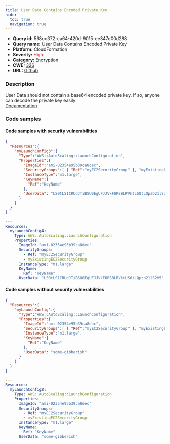 ```yaml
---
title: User Data Contains Encoded Private Key
hide:
  toc: true
  navigation: true
---
```


<style>
  .highlight .hll {
    background-color: #ff171742;
  }
  .md-content {
    max-width: 1100px;
    margin: 0 auto;
  }
</style>

-   **Query id:** 568cc372-ca64-420d-9015-ee347d00d288
-   **Query name:** User Data Contains Encoded Private Key
-   **Platform:** CloudFormation
-   **Severity:** <span style="color:#bb2124">High</span>
-   **Category:** Encryption
-   **CWE:** <a href="https://cwe.mitre.org/data/definitions/326.html" onclick="newWindowOpenerSafe(event, 'https://cwe.mitre.org/data/definitions/326.html')">326</a>
-   **URL:** [Github](https://github.com/Checkmarx/kics/tree/master/assets/queries/cloudFormation/aws/user_data_contains_encoded_private_key)

### Description
User Data should not contain a base64 encoded private key. If so, anyone can decode the private key easily<br>
[Documentation](https://docs.aws.amazon.com/AWSCloudFormation/latest/UserGuide/aws-properties-as-launchconfig.html)

### Code samples
#### Code samples with security vulnerabilities
```json title="Positive test num. 1 - json file" hl_lines="12"
{
  "Resources":{
    "myLaunchConfig3":{
      "Type":"AWS::AutoScaling::LaunchConfiguration",
      "Properties":{
        "ImageId":"ami-02354e95b39ca8dec",
        "SecurityGroups":[ { "Ref":"myEC2SecurityGroup" }, "myExistingEC2SecurityGroup" ],
        "InstanceType":"m1.large",
        "KeyName":{
          "Ref":"KeyName"
        },
        "UserData": "LS0tLS1CRUdJTiBSU0EgUFJJVkFURSBLRVktLS0tLQpzb21lS2V5"
      }
    }
  }
}

```
```yaml title="Positive test num. 2 - yaml file" hl_lines="13"
---
Resources:
  myLaunchConfig4:
    Type: AWS::AutoScaling::LaunchConfiguration
    Properties:
      ImageId: "ami-02354e95b39ca8dec"
      SecurityGroups:
        - Ref: "myEC2SecurityGroup"
        - myExistingEC2SecurityGroup
      InstanceType: "m1.large"
      KeyName:
        Ref: "KeyName"
      UserData: "LS0tLS1CRUdJTiBSU0EgUFJJVkFURSBLRVktLS0tLQpzb21lS2V5"

```


#### Code samples without security vulnerabilities
```json title="Negative test num. 1 - json file"
{
  "Resources":{
    "myLaunchConfig":{
      "Type":"AWS::AutoScaling::LaunchConfiguration",
      "Properties":{
        "ImageId":"ami-02354e95b39ca8dec",
        "SecurityGroups":[ { "Ref":"myEC2SecurityGroup" }, "myExistingEC2SecurityGroup" ],
        "InstanceType":"m1.large",
        "KeyName":{
          "Ref":"KeyName"
        },
        "UserData": "some-gibberish"
      }
    }
  }
}

```
```yaml title="Negative test num. 2 - yaml file"
---
Resources:
  myLaunchConfig2:
    Type: AWS::AutoScaling::LaunchConfiguration
    Properties:
      ImageId: "ami-02354e95b39ca8dec"
      SecurityGroups:
        - Ref: "myEC2SecurityGroup"
        - myExistingEC2SecurityGroup
      InstanceType: "m1.large"
      KeyName:
        Ref: "KeyName"
      UserData: "some-gibberish"

```
